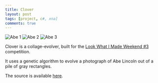 ```yaml
---
title: Clover
layout: post
tags: [project, c#, xna]
comments: true
---
```


![Abe 1](http://lookwhatimadeweekend.com/media/submission_images/abe-of-squares_0.jpg)
![Abe 2](http://lookwhatimadeweekend.com/media/submission_images/abe-of-squares_1.jpg)
![Abe 3](http://lookwhatimadeweekend.com/media/submission_images/abe-of-squares_3.jpg)

Clover is a collage-evolver, built for the [Look What I Made Weekend #3](http://lookwhatimadeweekend.com/contest/3/submission/72/) competition.

It uses a genetic algorithm to evolve a photograph of Abe Lincoln out of a pile of gray rectangles.

The source is available [here](https://github.com/stett/clover).